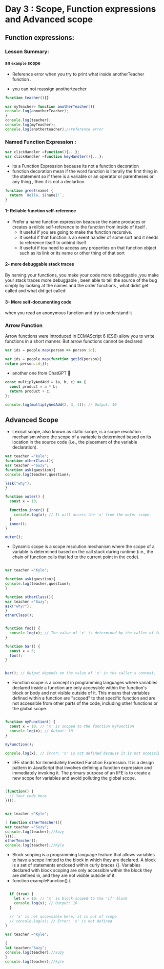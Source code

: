 # Day 3 : Scope, Function expressions and Advanced scope
## Function expressions: 
### Lesson Summary:
#### an `example` scope

- Reference error when you try to print what inside anotherTeacher function .

- you can not reassign anotherteacher 

```javascript
function teacher(){}

var myTeacher= function anotherTeacher(){
console.log(annotherTeacher);
}
console.log(teacher);
console.log(myTeacher);
console.log(anotherteacher);//reference error 
```
### Named Function Expression : 
```javascript
var clickHandler =function(){...};
var clickHandler =function keyHandler(){...};
```
- its a Function Expression because its not a function decoration
- function decoration mean if the word function is literally the first thing in the statement 
so if there is a variable or an operator or parentheses or any thing , then it is not a declartion
```javascript
function greet(name) {
  return `Hello, ${name}!`;
}

```
#### 1- Reliable function self-reference 
- Prefer a name function expression beacuse the name produces or creates a relible self-reference to the function from inside of itself .
   * It useful if you are going to make the function recursive.
   * It useful if that function is an event handler of some sort and it needs to reference itself to unbind itself
   * It useful if tou need to access any properties on that function object such as its link or its name or other thing of that sort 
#### 2- more debuggable stack traces
By naming your functions, you make your code more debuggable  ,you make your stack traces more debuggable , been able to tell the source of the bug simply by looking at the names and the order functions , what didnt get called and what did get called 

#### 3- More self-documenting code
when you read an anonymous function and try to understand it 

### Arrow Function 
Arrow functions were introduced in ECMAScript 6 (ES6) allow you to write functions in a short manner. But arrow functions cannot be declared

```javascript
var ids = people.map(person => person.id);

var ids = people.map(function getId(person){
return person.id;});
```
* another one from ChatGPT 

```javascript
const multiplyAndAdd = (a, b, c) => {
  const product = a * b;
  return product + c;
};

console.log(multiplyAndAdd(2, 3, 4)); // Output: 10

```
## Advanced Scope
 - Lexical scope, also known as static scope, is a scope resolution mechanism where the scope of a variable is determined based on its location in the source code (i.e., the placement of the variable declaration).
```javascript
var teacher ="kyle";
function otherClass(){
var teacher ="Suzy";
function ask(question){
console.log(teacher,question);

}ask("why");
}
```
```javascript
function outer() {
  const x = 10;

  function inner() {
    console.log(x); // It will access the 'x' from the outer scope.
  }
  inner();
}

outer();
```
- Dynamic scope is a scope resolution mechanism where the scope of a variable is determined based on the call stack during runtime (i.e., the chain of function calls that led to the current point in the code).
```javascript

var teacher ="Kyle";

function ask(question){
console.log(teacher,question);
}

function otherClass(){
var teacher ="Suzy";
ask("why?");
}
otherClass();
```
```javascript

function foo() {
  console.log(x); // The value of 'x' is determined by the caller of foo(), not where foo() is defined.
}

function bar() {
  const x = 5;
  foo();
}


bar(); // Output depends on the value of 'x' in the caller's context.
```
- Function scope is a concept in programming languages where variables declared inside a function are only accessible within the function's block or body and not visible outside of it. This means that variables defined within a function are "scoped" to that specific function and are not accessible from other parts of the code, including other functions or the global scope.
```javascript

function myFunction() {
  const x = 10; // 'x' is scoped to the function myFunction
  console.log(x); // Output: 10
}

myFunction();

console.log(x); // Error: 'x' is not defined because it is not accessible outside the function
```
- IIFE stands for Immediately Invoked Function Expression. It is a design pattern in JavaScript that involves defining a function expression and immediately invoking it. The primary purpose of an IIFE is to create a new scope for variables and avoid polluting the global scope.
```javascript

(function() {
  // Your code here
})();
```
```javascript

var teacher ="Kyle";

( function otherTeacher(){
var teacher ="Suzy";
console.log(teacher);//Suzy
})();
otherTeacher();
console.log(teacher);//Kyle
```
- Block scoping is a programming language feature that allows variables to have a scope limited to the block in which they are declared. A block is a set of statements enclosed within curly braces {}. Variables declared with block scoping are only accessible within the block they are defined in, and they are not visible outside of it.
- function exampleFunction() {

```javascript

  if (true) {
    let x = 10; // 'x' is block-scoped to the 'if' block
    console.log(x); // Output: 10
  }

  // 'x' is not accessible here; it is out of scope
  // console.log(x); // Error: 'x' is not defined
}
```
```javascript
var teacher ="Kyle";

{
let teacher="Suzy";
console.log(teacher);//Suzy
}
console.log(teacher);//kyle

```
